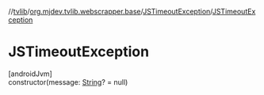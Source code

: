 //[tvlib](../../../index.md)/[org.mjdev.tvlib.webscrapper.base](../index.md)/[JSTimeoutException](index.md)/[JSTimeoutException](-j-s-timeout-exception.md)

# JSTimeoutException

[androidJvm]\
constructor(message: [String](https://kotlinlang.org/api/latest/jvm/stdlib/kotlin/-string/index.html)? = null)
